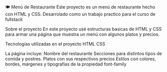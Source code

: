 🍽️ Menú de Restaurante
Este proyecto es un menú de restaurante hecho con HTML y CSS. Desarrolado como un trabajo practico para el curso de fullstack

Sobre el proyecto
En este proyecto usé estructuras basicas de HTML y CSS para armar una página que muestra un menú con algunos platos y precios.

Tecnologías utilizadas en el proyecto
HTML
CSS

La página incluye:
Nombre del restaurante
Secciones para distintos tipos de comida y postres.
Platos con sus respectivos precios
Estilos con colores, bordes, márgenes y tipografías de la propiedad font-family
